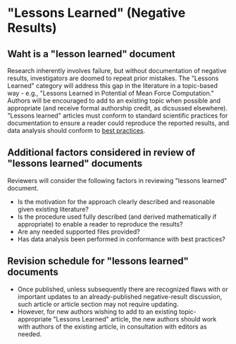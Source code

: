 # "Lessons Learned" (Negative Results)

## Waht is a "lesson learned" document
Research inherently involves failure, but without documentation of negative results, investigators are doomed to repeat prior mistakes.
The "Lessons Learned" category will address this gap in the literature in a topic-based way - e.g., "Lessons Learned in Potential of Mean Force Computation."
Authors will be encouraged to add to an existing topic when possible and appropriate (and receive formal authorship credit, as dicsussed elsewhere).
"Lessons learned" articles must conform to standard scientific practices for documentation to ensure a reader could reproduce the reported results, and data analysis should conform to [best practices](https://github.com/dmzuckerman/Sampling-Uncertainty).


## Additional factors considered in review of "lessons learned" documents
Reviewers will consider the following factors in reviewing "lessons learned" document.
* Is the motivation for the approach clearly described and reasonable given existing literature?
* Is the procedure used fully described (and derived mathematically if appropriate) to enable a reader to reproduce the results?
* Are any needed supported files provided?
* Has data analysis been performed in conformance with best practices?

## Revision schedule for "lessons learned" documents
* Once published, unless subsequently there are recognized flaws with or important updates to an already-published negative-result discussion, such article or article section may not require updating.  
* However, for new authors wishing to add to an existing topic-appropriate "Lessons Learned" article, the new authors should work with authors of the existing article, in consultation with editors as needed.  

